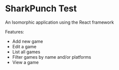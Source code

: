 # SharkPunch Test

An Isomorphic application using the React framework

Features:
- Add new game
- Edit a game
- List all games
- Filter games by name and/or platforms
- View a game